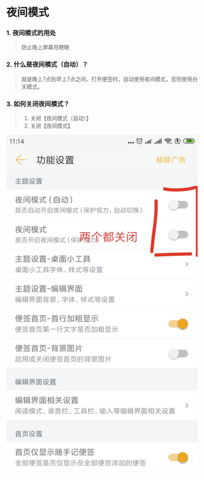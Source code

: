 # 夜间模式

### 1. 夜间模式的用处



> 防止晚上屏幕亮瞎眼



### 2. 什么是夜间模式（自动）？

> 就是晚上7点到早上7点之间，打开便签时，自动使用夜间模式，否则使用白天模式。



### 3. 如何关闭夜间模式？



> 1. 关闭【夜间模式（自动）】
> 2. 关闭【夜间模式】



![](img/close_night_mode.jpg)